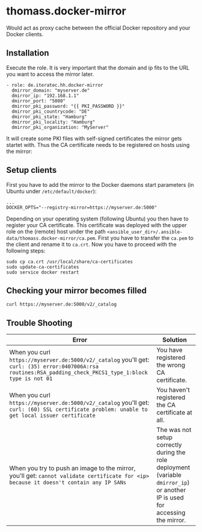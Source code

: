# thomass.docker-mirror
Would act as proxy cache between the official Docker repository and your Docker clients.

## Installation
Execute the role. It is very important that the domain and ip fits to the URL you want to access the mirror later.

```
- role: de.iteratec.hh.docker-mirror
  dmirror_domain: "myserver.de"
  dmirror_ip: "192.168.1.1"
  dmirror_port: "5000"
  dmirror_pki_password: "{{ PKI_PASSWORD }}"
  dmirror_pki_countrycode: "DE"
  dmirror_pki_state: "Hamburg"
  dmirror_pki_locality: "Hamburg"
  dmirror_pki_organization: "MyServer"
```

It will create some PKI files with self-signed certificates the mirror gets startet with. Thus the CA certificate needs to be registered on hosts using the mirror:

## Setup clients
First you have to add the mirror to the Docker daemons start parameters (in Ubuntu under `/etc/default/docker`):

```
...
DOCKER_OPTS="--registry-mirror=https://myserver.de:5000"
```

Depending on your operating system (following Ubuntu) you then have to register your CA certificate. This certificate was deployed with the upper role on the (remote) host under the path `<ansible_user_dir>/.ansible-data/thomass.docker-mirror/ca.pem`. First you have to transfer the `ca.pem` to the client and rename it to `ca.crt`. Now you have to proceed with the following steps:

```
sudo cp ca.crt /usr/local/share/ca-certificates
sudo update-ca-certificates
sudo service docker restart
```

## Checking your mirror becomes filled

```
curl https://myserver.de:5000/v2/_catalog
```

## Trouble Shooting

Error                                                                                                                                                         | Solution
------------------------------------------------------------------------------------------------------------------------------------------------------------- | -------------------------------------------------------------------------------------------------------------------------------------
When you curl `https://myserver.de:5000/v2/_catalog` you'll get: `curl: (35) error:0407006A:rsa routines:RSA_padding_check_PKCS1_type_1:block type is not 01` | You have registered the wrong CA certificate.
When you curl `https://myserver.de:5000/v2/_catalog` you'll get: `curl: (60) SSL certificate problem: unable to get local issuer certificate`                 | You haven't registered the CA certificate at all.
When you try to push an image to the mirror, you'll get: `cannot validate certificate for <ip> because it doesn't contain any IP SANs`                        | The <ip> was not setup correctly during the role deployment (variable `dmirror_ip`) or another IP is used for accessing the mirror.
